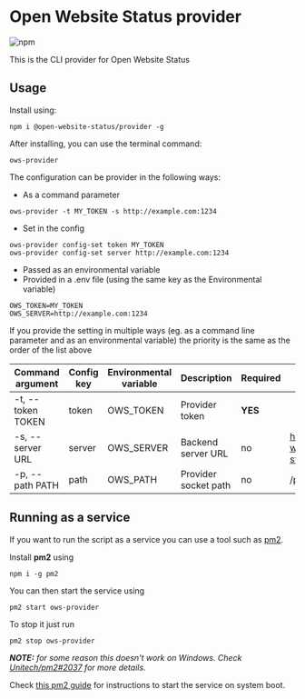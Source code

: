 # Open Website Status provider
![npm](https://img.shields.io/npm/v/@open-website-status/provider)

This is the CLI provider for Open Website Status

## Usage

Install using:
```shell script
npm i @open-website-status/provider -g
```

After installing, you can use the terminal command:
```shell script
ows-provider
```
The configuration can be provider in the following ways:
 - As a command parameter
```shell script
ows-provider -t MY_TOKEN -s http://example.com:1234
```
 - Set in the config
```shell script
ows-provider config-set token MY_TOKEN
ows-provider config-set server http://example.com:1234
```
 - Passed as an environmental variable
 - Provided in a .env file (using the same key as the Environmental variable)
 ```.dotenv
OWS_TOKEN=MY_TOKEN
OWS_SERVER=http://example.com:1234
```

If you provide the setting in multiple ways (eg. as a command line parameter and as an environmental variable) the priority is the same as the order of the list above

| Command argument  | Config key | Environmental variable | Description          | Required | Default                             |
|-------------------|------------|------------------------|----------------------|----------|-------------------------------------|
| -t, --token TOKEN | token      | OWS_TOKEN              | Provider token       | **YES**  |                                     |
| -s, --server URL  | server     | OWS_SERVER             | Backend server URL   | no       | https://api.open-website-status.com |
| -p, --path PATH   | path       | OWS_PATH               | Provider socket path | no       | /provider-socket                    |

## Running as a service

If you want to run the script as a service you can use a tool such as [pm2](http://pm2.io/).

Install **pm2** using
```shell script
npm i -g pm2
```
You can then start the service using
```shell script
pm2 start ows-provider
```
To stop it just run
```shell script
pm2 stop ows-provider
```
***NOTE:** for some reason this doesn't work on Windows. Check [Unitech/pm2#2037](https://github.com/Unitech/pm2/issues/2037) for more details.*

Check [this pm2 guide](https://pm2.keymetrics.io/docs/usage/startup/) for instructions to start the service on system boot.
